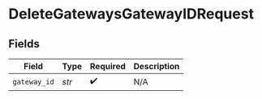 # DeleteGatewaysGatewayIDRequest


## Fields

| Field              | Type               | Required           | Description        |
| ------------------ | ------------------ | ------------------ | ------------------ |
| `gateway_id`       | *str*              | :heavy_check_mark: | N/A                |